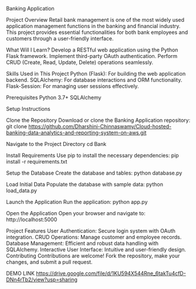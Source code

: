 Banking Application

Project Overview Retail bank management is one of the most widely used application management functions in the banking and financial industry. This project provides essential functionalities for both bank employees and customers through a user-friendly interface.

What Will I Learn? Develop a RESTful web application using the Python Flask framework. Implement third-party OAuth authentication. Perform CRUD (Create, Read, Update, Delete) operations seamlessly.

Skills Used in This Project Python (Flask): For building the web application backend. SQLAlchemy: For database interactions and ORM functionality. Flask-Session: For managing user sessions effectively.

Prerequisites Python 3.7+ SQLAlchemy

Setup Instructions

Clone the Repository Download or clone the Banking Application repository: git clone https://github.com/Dharshini-Chinnaswamy/Cloud-hosted-banking-data-analytics-and-reporting-system-on-aws.git

Navigate to the Project Directory cd Bank

Install Requirements Use pip to install the necessary dependencies: pip install -r requirements.txt

Setup the Database Create the database and tables: python database.py

Load Initial Data Populate the database with sample data: python load_data.py

Launch the Application Run the application: python app.py

Open the Application Open your browser and navigate to: http://localhost:5000

Project Features User Authentication: Secure login system with OAuth integration. CRUD Operations: Manage customer and employee records. Database Management: Efficient and robust data handling with SQLAlchemy. Interactive User Interface: Intuitive and user-friendly design. Contributing Contributions are welcome! Fork the repository, make your changes, and submit a pull request.

DEMO LINK https://drive.google.com/file/d/1KU594X544Rne_6takTu4cfD-DNn4rTb2/view?usp=sharing
